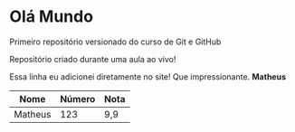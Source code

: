 # Olá Mundo
 Primeiro repositório versionado do curso de Git e GitHub

 Repositório criado durante uma aula ao vivo!

 Essa linha eu adicionei diretamente no site! Que impressionante.
**Matheus**


Nome | Número | Nota
---|---|---
Matheus | 123 |9,9
